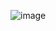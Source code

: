 ![image](https://user-images.githubusercontent.com/86848721/236241654-e3138f9b-b479-4b2f-b134-3f55add94a5a.png)
